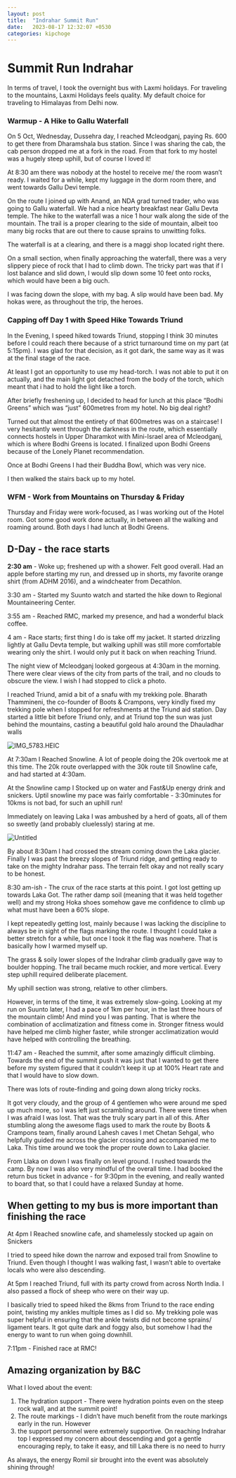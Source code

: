 ```yaml
---
layout: post
title:  "Indrahar Summit Run"
date:   2023-08-17 12:32:07 +0530
categories: kipchoge
---
```


# Summit Run Indrahar

In terms of travel, I took the overnight bus with Laxmi holidays. For traveling to the mountains, Laxmi Holidays feels quality. My default choice for traveling to Himalayas from Delhi now.

### Warmup - A Hike to Gallu Waterfall

On 5 Oct, Wednesday, Dussehra day, I reached Mcleodganj, paying Rs. 600 to get there from Dharamshala bus station. Since I was sharing the cab, the cab person dropped me at a fork in the road. From that fork to my hostel was a hugely steep uphill, but of course I loved it! 

At 8:30 am there was nobody at the hostel to receive me/ the room wasn’t ready. I waited for a while, kept my luggage in the dorm room there, and went towards Gallu Devi temple. 

On the route I joined up with Anand, an NDA grad turned trader, who was going to Gallu waterfall. We had a nice hearty breakfast near Gallu Devta temple. The hike to the waterfall was a nice 1 hour walk along the side of the mountain. The trail is a proper clearing to the side of mountain, albeit too many big rocks that are out there to cause sprains to unwitting folks.  

The waterfall is at a clearing, and there is a maggi shop located right there.

On a small section, when finally approaching the waterfall, there was a very slippery piece of rock that I had to climb down. The tricky part was that if I lost balance and slid down, I would slip down some 10 feet onto rocks, which would have been a big ouch.

I was facing down the slope, with my bag. A slip would have been bad. My hokas were, as throughout the trip, the heroes.

### Capping off Day 1 with Speed Hike Towards Triund

In the Evening, I speed hiked towards Triund, stopping I think 30 minutes before I could reach there because of a strict turnaround time on my part (at 5:15pm). I was glad for that decision, as it got dark, the same way as it was at the final stage of the race.

At least I got an opportunity to use my head-torch. I was not able to put it on actually, and the main light got detached from the body of the torch, which meant that i had to hold the light like a torch.

After briefly freshening up, I decided to head for lunch at this place “Bodhi Greens” which was “just” 600metres from my hotel. No big deal right?

Turned out that almost the entirety of that 600metres was on a staircase! I very hesitantly went through the darkness in the route, which essentially connects hostels in Upper Dharamkot with Mini-Israel area of Mcleodganj, which is where Bodhi Greens is located. I finalized upon Bodhi Greens because of the Lonely Planet recommendation.

Once at Bodhi Greens I had their Buddha Bowl, which was very nice.

I then walked the stairs back up to my hotel.

### WFM - Work from Mountains on Thursday & Friday

Thursday and Friday were work-focused, as I was working out of the Hotel room. Got some good work done actually, in between all the walking and roaming around. Both days I had lunch at Bodhi Greens.

## D-Day  - the race starts

**2:30 am** - Woke up; freshened up with a shower. Felt good overall. Had an apple before starting my run, and dressed up in shorts, my favorite orange shirt (from ADHM 2016), and a windcheater from Decathlon.

3:30 am - Started my Suunto watch and started the hike down to Regional Mountaineering Center.

3:55 am - Reached RMC, marked my presence, and had a wonderful black coffee.

4 am - Race starts; first thing I do is take off my jacket. It started drizzling lightly at Gallu Devta temple, but walking uphill was still more comfortable wearing only the shirt. I would only put it back on when reaching Triund.

The night view of Mcleodganj looked gorgeous at 4:30am in the morning. There were clear views of the city from parts of the trail, and no clouds to obscure the view. I wish I had stopped to click a photo.

I reached Triund, amid a bit of a snafu with my trekking pole. Bharath Thammineni, the co-founder of Boots & Crampons, very kindly fixed my trekking pole when I stopped for refreshments at the Triund aid station. Day started a little bit before Triund only, and at Triund top the sun was just behind the mountains, casting a beautiful gold halo around the Dhauladhar walls

![IMG_5783.HEIC](https://s3-us-west-2.amazonaws.com/secure.notion-static.com/cc8fae08-1b68-4bbc-8304-d3ce2ef10023/IMG_5783.heic)

At 7:30am I Reached Snowline. A lot of people doing the 20k overtook me at this time. The 20k route overlapped with the 30k route till Snowline cafe, and had started at 4:30am.

At the Snowline camp I Stocked up on water and Fast&Up energy drink and snickers. Uptil snowline my pace was fairly comfortable - 3:30minutes for 10kms is not bad, for such an uphill run!

Immediately on leaving Laka I was ambushed by a herd of goats, all of them so sweetly (and probably cluelessly) staring at me.

![Untitled](https://s3-us-west-2.amazonaws.com/secure.notion-static.com/912268ba-0dcf-47a0-9df1-5b7f317f593f/Untitled.png)

By about 8:30am I had crossed the stream coming down the Laka glacier. Finally I was past the breezy slopes of Triund ridge, and getting ready to take on the mighty Indrahar pass. The terrain felt okay and not really scary to be honest.

8:30 am-ish - The crux of the race starts at this point. I got lost getting up towards Laka Got. The rather damp soil (meaning that it was held together well) and my strong Hoka shoes somehow gave me confidence to climb up what must have been a 60% slope.

I kept repeatedly getting lost, mainly because I was lacking the discipline to always be in sight of the flags marking the route. I thought I could take a better stretch for a while, but once I took it the flag was nowhere. That is basically how I warmed myself up.

The grass & soily lower slopes of the Indrahar climb gradually gave way to boulder hopping. The trail became much rockier, and more vertical. Every step uphill required deliberate placement. 

My uphill section was strong, relative to other climbers.

However, in terms of the time, it was extremely slow-going. Looking at my run on Suunto later, I had a pace of 1km per hour, in the last three hours of the mountain climb! And mind you I was panting. That is where the combination of acclimatization and fitness come in. Stronger fitness would have helped me climb higher faster, while stronger acclimatization would have helped with controlling the breathing. 

11:47 am - Reached the summit, after some amazingly difficult climbing. Towards the end of the summit push it was just that I wanted to get there before my system figured that it couldn’t keep it up at 100% Heart rate and that I would have to slow down. 

There was lots of route-finding and going down along tricky rocks. 

It got very cloudy, and the group of 4 gentlemen who were around me sped up much more, so I was left just scrambling around. There were times when I was afraid I was lost. That was the truly scary part in all of this. After stumbling along the awesome flags used to mark the route by Boots & Crampons team, finally around Lahesh caves I met Chetan Sehgal, who helpfully guided me across the glacier crossing and accompanied me to Laka. This time around we took the proper route down to Laka glacier.

From Llaka on down I was finally on level ground. I rushed towards the camp. By now I was also very mindful of the overall time. I had booked the return bus ticket in advance - for 9:30pm in the evening, and really wanted to board that, so that I could have a relaxed Sunday at home.  

## When getting to my bus is more important than finishing the race

At 4pm I Reached snowline cafe, and shamelessly stocked up again on Snickers

I tried to speed hike down the narrow and exposed trail from Snowline to Triund. Even though I thought I was walking fast, I wasn’t able to overtake locals who were also descending.

At 5pm I reached Triund, full with its party crowd from across North India. I also passed a flock of sheep who were on their way up.

I basically tried to speed hiked the 8kms from Triund to the race ending point, twisting my ankles multiple times as I did so. My trekking pole was super helpful in ensuring that the ankle twists did not become sprains/ ligament tears. It got quite dark and foggy also, but somehow I had the energy to want to run when going downhill.

7:11pm - Finished race at RMC!

## Amazing organization by B&C

What I loved about the event:

1. The hydration support - There were hydration points even on the steep rock wall, and at the summit point!
2. The route markings - I didn’t have much benefit from the route markings early in the run. However
3. the support personnel were extremely supportive. On reaching Indrahar top I expressed my concern about descending and got a gentle encouraging reply, to take it easy, and till Laka there is no need to hurry

As always, the energy Romil sir brought into the event was absolutely shining through!